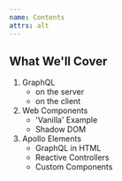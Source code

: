 ```yaml
---
name: Contents
attrs: alt
---
```


## What We'll Cover

1. GraphQL
    - on the server
    - on the client
2. Web Components
    - 'Vanilla' Example
    - Shadow DOM
3. Apollo Elements
    - GraphQL in HTML
    - Reactive Controllers
    - Custom Components
